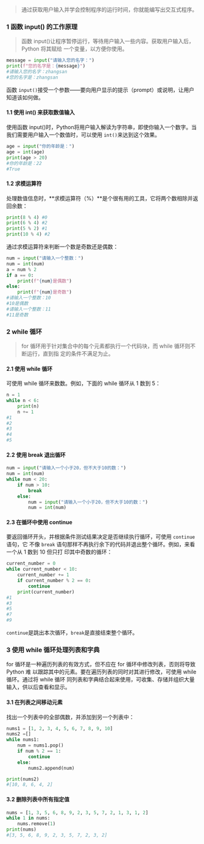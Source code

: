 > 通过获取用户输入并学会控制程序的运行时间，你就能编写出交互式程序。

### 1 函数 input() 的工作原理

> 函数 input()让程序暂停运行，等待用户输入一些内容。获取用户输入后，Python 将其赋给 一个变量，以方便你使用。

```python
message = input("请输入您的名字：")
print(f"您的名字是：{message}")
#请输入您的名字：zhangsan
#您的名字是：zhangsan
```

函数 `input()`接受一个参数——要向用户显示的提示（prompt）或说明，让用户知道该如何做。

#### 1.1 使用 int() 来获取数值输入

使用函数 input()时，Python将用户输入解读为字符串，即使你输入一个数字。当我们需要用户输入一个数值时，可以使用 `int()`来达到这个效果。

```python
age = input("你的年龄是：")
age = int(age)
print(age > 20)
#你的年龄是：22
#True
```

#### 1.2 求模运算符

处理数值信息时，**求模运算符（%）**是个很有用的工具，它将两个数相除并返回余数：

```python
print(8 % 4) #0
print(6 % 4) #2
print(5 % 2) #1
print(10 % 4) #2
```

通过求模运算符来判断一个数是奇数还是偶数：

```python
num = input("请输入一个整数：")
num = int(num)
a = num % 2
if a == 0:
    print(f"{num}是偶数")
else:
    print(f"{num}是奇数")
#请输入一个整数：10
#10是偶数
#请输入一个整数：11
#11是奇数
```

### 2 while 循环

> for 循环用于针对集合中的每个元素都执行一个代码块，而 while 循环则不断运行，直到指 定的条件不满足为止。

#### 2.1 使用 while 循环

可使用 while 循环来数数。例如，下面的 while 循环从 1 数到 5：

```python
n = 1
while n < 6:
    print(n)
    n += 1
#1
#2
#3
#4
#5
```

#### 2.2 使用 break 退出循环

```python
num = input("请输入一个小于20，但不大于10的数：")
num = int(num)
while num < 20:
    if num > 10:
        break
    else:
        num = input("请输入一个小于20，但不大于10的数：")
        num = int(num)
```

#### 2.3 在循环中使用 continue 

要返回循环开头，并根据条件测试结果决定是否继续执行循环，可使用 `continue` 语句，它 不像 `break` 语句那样不再执行余下的代码并退出整个循环。例如，来看一个从 1 数到 10 但只打 印其中奇数的循环：

```python
current_number = 0
while current_number < 10:
    current_number += 1
    if current_number % 2 == 0:
        continue
    print(current_number)
#1
#3
#5
#7
#9
```

`continue`是跳出本次循环，`break`是直接结束整个循环。

### 3 使用 while 循环处理列表和字典

for 循环是一种遍历列表的有效方式，但不应在 for 循环中修改列表，否则将导致 Python 难 以跟踪其中的元素。要在遍历列表的同时对其进行修改，可使用 while 循环。通过将 while 循环 同列表和字典结合起来使用，可收集、存储并组织大量输入，供以后查看和显示。

#### 3.1 在列表之间移动元素

找出一个列表中的全部偶数，并添加到另一个列表中：

```python
nums1 = [1, 2, 3, 4, 5, 6, 7, 8, 9, 10]
nums2 =[]
while nums1:
    num = nums1.pop()
    if num % 2 == 1:
        continue
    else:
        nums2.append(num)

print(nums2)
#[10, 8, 6, 4, 2]
```

#### 3.2 删除列表中所有指定值

```python
nums = [1, 3, 5, 6, 8, 9, 2, 3, 5, 7, 2, 1, 3, 1, 2]
while 1 in nums:
    nums.remove(1)
print(nums)
#[3, 5, 6, 8, 9, 2, 3, 5, 7, 2, 3, 2]
```



